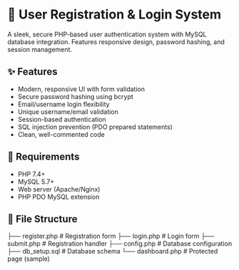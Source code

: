 # 🌟 User Registration & Login System

A sleek, secure PHP-based user authentication system with MySQL database integration. Features responsive design, password hashing, and session management.

## ✨ Features
- Modern, responsive UI with form validation
- Secure password hashing using bcrypt
- Email/username login flexibility
- Unique username/email validation
- Session-based authentication
- SQL injection prevention (PDO prepared statements)
- Clean, well-commented code

## 🧰 Requirements
- PHP 7.4+
- MySQL 5.7+
- Web server (Apache/Nginx)
- PHP PDO MySQL extension

## 📁 File Structure
├── register.php # Registration form
├── login.php # Login form
├── submit.php # Registration handler
├── config.php # Database configuration
├── db_setup.sql # Database schema
└── dashboard.php # Protected page (sample)
